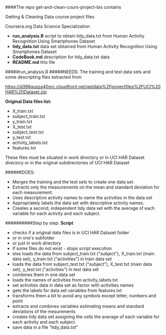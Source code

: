 ####The repo get-and-clean-cours-project-bis contains

Getting & Cleaning Data course project files

Coursera.org Data Science Specialization

* **run_analysis.R**
		script to obtain tidy_data.txt from Human Activity Recognition Using Smartphones Dataset
* **tidy_data.txt**
		data set obtained from Human Activity Recognition Using Smartphones Dataset
* **CodeBook.md**
		description for tidy_data.txt data
* **README.md**
		this file

#####run_analysis.R
#####NEEDS:
The training and test data sets and some descripting files extracted from 

https://d396qusza40orc.cloudfront.net/getdata%2Fprojectfiles%2FUCI%20HAR%20Dataset.zip

**Original Data files list:**

* X_train.txt
* subject_train.txt
* y_train.txt
* X_test.txt
* subject_test.txt
* y_test.txt
* activity_labels.txt
* features.txt

These files must be situated in work directory 
or in  UCI HAR Dataset directory 
or in the original subdirectories of UCI HAR Dataset


######DOES:

* Merges the training and the test sets to create one data set.
* Extracts only the measurements on the mean and standard deviation for each measurement. 
* Uses descriptive activity names to name the activities in the data set
* Appropriately labels the data set with descriptive activity names. 
* Creates a second, independent tidy data set with the average of each variable for each activity and each subject. 

##########Step by step:
**Script** 
* checks if a original data files is in UCI HAR Dataset folder 
* or in one's subfolder
* or just in work directory
* if some files do not exist - stops script execution
* else loads the data from subject_train.txt ("subject"), X_train.txt (main data set), y_train.txt ("activities") in train data set
* loads the data from subject_test.txt ("subject"), X_test.txt (main data set),  y_test.txt ("activities") in test data set
* combines them in one data set
* loads the names of activities from activity_labels.txt
* set activities data in data set as factor with activities names
* gets the labels for data set variables from features.txt
* transforms them a bit to avoid any symbols except letter, numbers and point
* extracts and combines variables estimating means and standard deviations of the mesurements
* creates tidy data set assigning the cells the average of each variable for each activity and each subject.
* save data in a file "tidy_data.txt"
